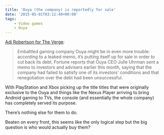 ```yaml
---
title: 'Ouya (the company) is reportedly for sale'
date: '2015-05-01T03:12:40+00:00'
tags:
    - Video games
    - Ouya
---
```


[Adi Robertson for The Verge](http://www.theverge.com/2015/4/28/8509005/ouya-android-microconsole-reportedly-seeking-buyer-debt):

> Embattled gaming company Ouya might be in even more trouble: according to a leaked memo, it’s putting itself up for sale in order to cut back its debt. Fortune reports that Ouya CEO Julie Uhrman sent a memo to investors and advisers earlier this month, saying that the company had failed to satisfy one of its investors’ conditions and that renegotiation over the debt had been unsuccessful.

With PlayStation and Xbox picking up the title titles that were originally exclusive to the Ouya and things like the Nexus Player arriving to bring Android gaming to TVs, the console (and essentially the whole company) has completely served its purpose.

There’s nothing else for them to do.

Beaten on every front, this seems like the only logical step but the big question is who would actually buy them?
